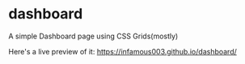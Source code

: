 # dashboard

A simple Dashboard page using CSS Grids(mostly)

Here's a live preview of it: https://infamous003.github.io/dashboard/